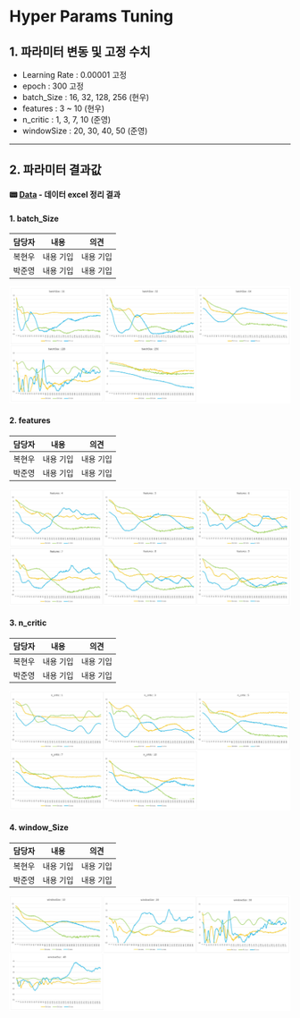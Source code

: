 # Hyper Params Tuning

## 1. 파라미터 변동 및 고정 수치
- Learning Rate : 0.00001 고정
- epoch : 300 고정
- batch_Size : 16, 32, 128, 256 (현우)
- features : 3 ~ 10 (현우)
- n_critic : 1, 3, 7, 10 (준영)
- windowSize : 20, 30, 40, 50 (준영)
---

## 2. 파라미터 결과값

#### :pager: [Data](https://github.com/KAMP-Battery-Analysis/Code_Study/blob/main/Week_6/LearningSheet2.xlsx) - 데이터 excel 정리 결과


#### 1. batch_Size

|담당자|내용|의견|
|--|--|--|
|복현우|내용 기입|내용 기입|
|박준영|내용 기입|내용 기입|

![alt text](./img/img1.JPG)

#### 2. features

|담당자|내용|의견|
|--|--|--|
|복현우|내용 기입|내용 기입|
|박준영|내용 기입|내용 기입|

![alt text](./img/img2.JPG)

#### 3. n_critic

|담당자|내용|의견|
|--|--|--|
|복현우|내용 기입|내용 기입|
|박준영|내용 기입|내용 기입|

![alt text](./img/img3.JPG)

#### 4. window_Size

|담당자|내용|의견|
|--|--|--|
|복현우|내용 기입|내용 기입|
|박준영|내용 기입|내용 기입|

![alt text](./img/img4.JPG)